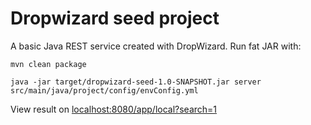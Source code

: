 Dropwizard seed project
=======================

A basic Java REST service created with DropWizard. Run fat JAR with:

```
mvn clean package

java -jar target/dropwizard-seed-1.0-SNAPSHOT.jar server src/main/java/project/config/envConfig.yml
```

View result on [localhost:8080/app/local?search=1](localhost:8080/app/local?search=1)